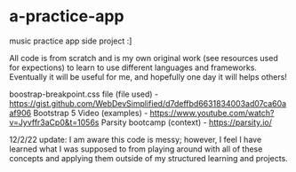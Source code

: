 # a-practice-app

music practice app side project :]

All code is from scratch and is my own original work (see resources used for expections) to learn to use different languages and frameworks. Eventually it will be useful for me, and hopefully one day it will helps others!

boostrap-breakpoint.css file (file used) - https://gist.github.com/WebDevSimplified/d7deffbd6631834003ad07ca60aaf906
Bootstrap 5 Video (examples) - https://www.youtube.com/watch?v=Jyvffr3aCp0&t=1056s
Parsity bootcamp (context) - https://parsity.io/

12/2/22 update:
I am aware this code is messy; however, I feel I have learned what I was supposed to from playing around with all of these concepts and applying them outside of my structured learning and projects.
